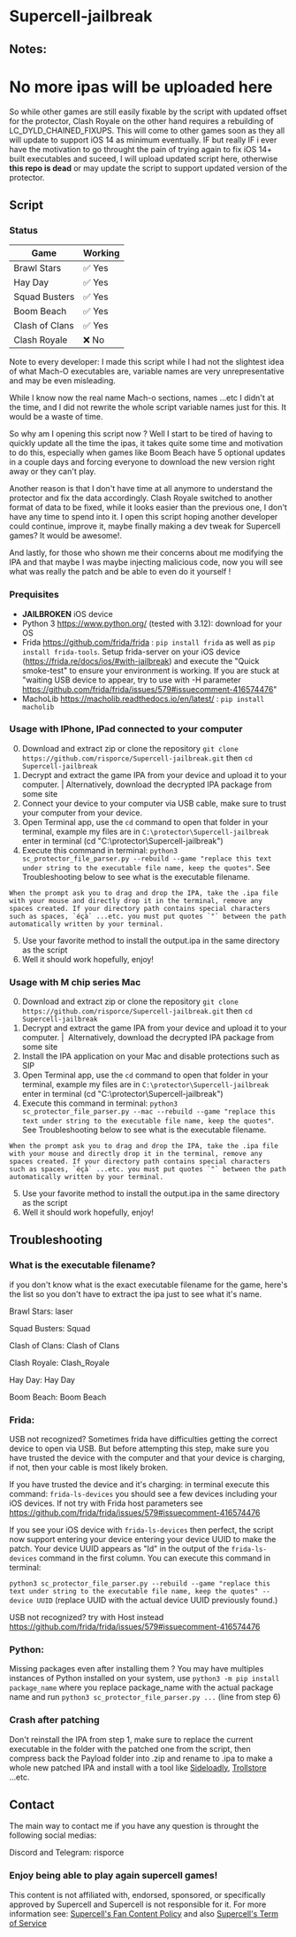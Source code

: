# Supercell-jailbreak

## Notes: ##
# **No more ipas will be uploaded here**

So while other games are still easily fixable by the script with updated offset for the protector, Clash Royale on the other hand requires a rebuilding of LC_DYLD_CHAINED_FIXUPS. This will come to other games soon as they all will update to support iOS 14 as minimum eventually. IF but really IF i ever have the motivation to go throught the pain of trying again to fix iOS 14+ built executables and suceed, I will upload updated script here, otherwise **this repo is dead** or may update the script to support updated version of the protector.

## Script ##

### Status
| Game           | Working|
|----------------|--------|
| Brawl Stars    | ✅ Yes |
| Hay Day        | ✅ Yes |
| Squad Busters  | ✅ Yes |
| Boom Beach     | ✅ Yes |
| Clash of Clans | ✅ Yes |
| Clash Royale   | ❌ No  |

Note to every developer: I made this script while I had not the slightest idea of what Mach-O executables are, variable names are very unrepresentative and may be even misleading.

While I know now the real name Mach-o sections, names ...etc I didn't at the time, and I did not rewrite the whole script variable names just for this. It would be a waste of time.

So why am I opening this script now ? Well I start to be tired of having to quickly update all the time the ipas, it takes quite some time and motivation to do this, especially when games like Boom Beach have 5 optional updates in a couple days and forcing everyone to download the new version right away or they can't play.

Another reason is that I don't have time at all anymore to understand the protector and fix the data accordingly. Clash Royale switched to another format of data to be fixed, while it looks easier than the previous one, I don't have any time to spend into it. I open this script hoping another developer could continue, improve it, maybe finally making a dev tweak for Supercell games? It would be awesome!.

And lastly, for those who shown me their concerns about me modifying the IPA and that maybe I was maybe injecting malicious code, now you will see what was really the patch and be able to even do it yourself !


  ### Prequisites  
  -  **JAILBROKEN** iOS device
  -  Python 3 https://www.python.org/ (tested with 3.12): download for your OS 
  -  Frida https://github.com/frida/frida : `pip install frida` as well as `pip install frida-tools`. Setup frida-server on your iOS device (https://frida.re/docs/ios/#with-jailbreak) and execute the "Quick smoke-test" to ensure your environment is working. If you are stuck at "waiting USB device to appear, try to use with -H parameter https://github.com/frida/frida/issues/579#issuecomment-416574476"
  -  MachoLib https://macholib.readthedocs.io/en/latest/ : `pip install macholib`

  ### Usage with IPhone, IPad connected to your computer
  0. Download and extract zip or clone the repository `git clone https://github.com/risporce/Supercell-jailbreak.git` then `cd Supercell-jailbreak`
  1. Decrypt and extract the game IPA from your device and upload it to your computer. | Alternatively, download the decrypted IPA package from some site
  2. Connect your device to your computer via USB cable, make sure to trust your computer from your device.
  3. Open Terminal app, use the `cd` command to open that folder in your terminal, example my files are in `C:\protector\Supercell-jailbreak` enter in terminal  (cd "C:\protector\Supercell-jailbreak")
  4. Execute this command in terminal: `python3 sc_protector_file_parser.py --rebuild --game "replace this text under string to the executable file name, keep the quotes"`. See Troubleshooting below to see what is the executable filename.
  
    When the prompt ask you to drag and drop the IPA, take the .ipa file with your mouse and directly drop it in the terminal, remove any spaces created. If your directory path contains special characters such as spaces, `éçà` ...etc. you must put quotes `"` between the path automatically written by your terminal. 

  5. Use your favorite method to install the output.ipa in the same directory as the script
  6. Well it should work hopefully, enjoy!

  ### Usage with M chip series Mac
  0. Download and extract zip or clone the repository `git clone https://github.com/risporce/Supercell-jailbreak.git` then `cd Supercell-jailbreak`
  1. Decrypt and extract the game IPA from your device and upload it to your computer. |   Alternatively, download the decrypted IPA package from some site
  2. Install the IPA application on your Mac and disable protections such as SIP
  3. Open Terminal app, use the `cd` command to open that folder in your terminal, example my files are in `C:\protector\Supercell-jailbreak` enter in terminal  (cd "C:\protector\Supercell-jailbreak")
  4. Execute this command in terminal: `python3 sc_protector_file_parser.py --mac --rebuild --game "replace this text under string to the executable file name, keep the quotes"`. See Troubleshooting below to see what is the executable filename.
  
    When the prompt ask you to drag and drop the IPA, take the .ipa file with your mouse and directly drop it in the terminal, remove any spaces created. If your directory path contains special characters such as spaces, `éçà` ...etc. you must put quotes `"` between the path automatically written by your terminal. 

  5. Use your favorite method to install the output.ipa in the same directory as the script
  6. Well it should work hopefully, enjoy!


## Troubleshooting

### What is the executable filename?
if you don't know what is the exact executable filename for the game, here's the list so you don't have to extract the ipa just to see what it's name.

Brawl Stars: laser

Squad Busters: Squad

Clash of Clans: Clash of Clans

Clash Royale: Clash_Royale

Hay Day: Hay Day

Boom Beach: Boom Beach


### Frida:

USB not recognized? Sometimes frida have difficulties getting the correct device to open via USB.
But before attempting this step, make sure you have trusted the device with the computer and that your device is charging, if not, then your cable is most likely broken.

If you have trusted the device and it's charging: in terminal execute this command:
`frida-ls-devices`
you should see a few devices including your iOS devices. If not try with Frida host parameters see https://github.com/frida/frida/issues/579#issuecomment-416574476

If you see your iOS device with `frida-ls-devices` then perfect, the script now support entering your device entering your device UUID to make the patch. Your device UUID appears as "Id" in the output of the `frida-ls-devices` command in the first column.
You can execute this command in terminal:

`python3 sc_protector_file_parser.py --rebuild --game "replace this text under string to the executable file name, keep the quotes" --device UUID` (replace UUID with the actual device UUID previously found.)

USB not recognized? try with Host instead https://github.com/frida/frida/issues/579#issuecomment-416574476

### Python:
 Missing packages even after installing them ? You may have multiples instances of Python installed on your system, use `python3 -m pip install package_name` where you replace package_name with the actual package name and run `python3 sc_protector_file_parser.py ...` (line from step 6)

 ### Crash after patching
Don't reinstall the IPA from step 1, make sure to replace the current executable in the folder with the patched one from the script, then compress back the Payload folder into .zip and rename to .ipa to make a whole new patched IPA and install with a tool like [Sideloadly](https://sideloadly.io/), [Trollstore](https://trollstore.app/) ...etc.


## Contact ##
The main way to contact me if you have any question is throught the following social medias:

Discord and Telegram: risporce

### Enjoy being able to play again supercell games! ###
This content is not affiliated with, endorsed, sponsored, or specifically approved by Supercell and Supercell is not responsible for it. For more information see: [Supercell's Fan Content Policy](https://supercell.com/en/fan-content-policy/) and also [Supercell's Term of Service](https://supercell.com/en/terms-of-service/)

